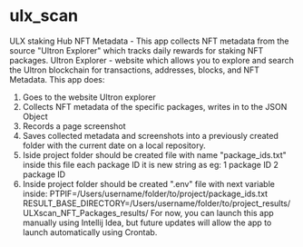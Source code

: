 # ulx_scan
ULX staking Hub NFT Metadata - This app collects NFT metadata from the source "Ultron Explorer" which tracks daily rewards for staking NFT packages.
Ultron Explorer - website which allows you to explore and search the Ultron blockchain for transactions, addresses, blocks, and NFT Metadata.
This app does:
1. Goes to the website Ultron explorer
2. Collects NFT metadata of the specific packages, writes in to the JSON Object
3. Records a page screenshot
4. Saves collected metadata and screenshots into a previously created folder with the current date on a local repository.
5. Iside project folder should be created file with name "package_ids.txt" inside this file each package ID it is new string
as eg: 
   1 package ID
   2 package ID
6. Inside project folder should be created ".env" file with next variable inside:
   PTPIF=/Users/username/folder/to/project/package_ids.txt
   RESULT_BASE_DIRECTORY=/Users/username/folder/to/project_results/ULXscan_NFT_Packages_results/
For now, you can launch this app manually using Intellij Idea, but future updates will allow the app to launch automatically using Crontab.